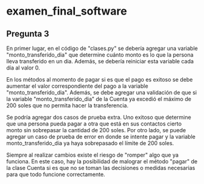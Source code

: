 # examen_final_software

## Pregunta 3

En primer lugar, en el código de "clases.py" se debería agregar una variable "monto_transferido_dia" que determine cuánto monto es lo que la persona lleva transferido en un dia. Además, se debería reiniciar esta variable cada día al valor 0.

En los métodos al momento de pagar si es que el pago es exitoso se debe aumentar el valor correspondiente del pago a la variable "monto_transferido_dia". Además, se debe agregar una validación de que si la variable "monto_transferido_dia" de la Cuenta ya excedió el máximo de 200 soles que no permita hacer la transferencia.

Se podría agregar dos casos de prueba extra. Uno exitoso que determine que una persona pueda pagar a otra que está en sus contactos cierto monto sin sobrepasar la cantidad de 200 soles. Por otro lado, se puede agregar un caso de prueba de error en donde se intente pagar y la variable monto_transferido_dia ya haya sobrepasado el límite de 200 soles.

Siempre al realizar cambios existe el riesgo de "romper" algo que ya funciona. En este caso, hay la posibilidad de malograr el método "pagar" de la clase Cuenta si es que no se toman las decisiones o medidas necesarias para que todo funcione correctamente.
